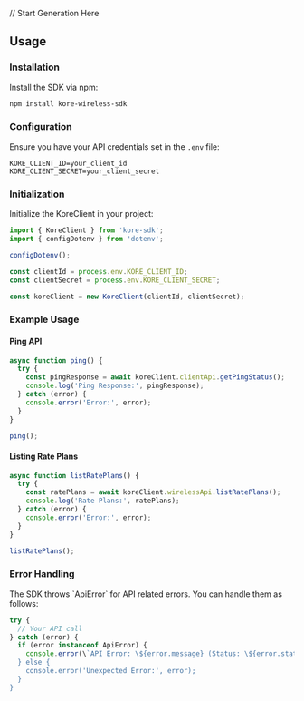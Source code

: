  // Start Generation Here
 ## Usage

 ### Installation

 Install the SDK via npm:

 ```bash
 npm install kore-wireless-sdk
 ```

 ### Configuration

 Ensure you have your API credentials set in the `.env` file:

 ```
 KORE_CLIENT_ID=your_client_id
 KORE_CLIENT_SECRET=your_client_secret
 ```

 ### Initialization

 Initialize the KoreClient in your project:

 ```javascript
 import { KoreClient } from 'kore-sdk';
 import { configDotenv } from 'dotenv';

 configDotenv();

 const clientId = process.env.KORE_CLIENT_ID;
 const clientSecret = process.env.KORE_CLIENT_SECRET;

 const koreClient = new KoreClient(clientId, clientSecret);
 ```

 ### Example Usage

 #### Ping API

 ```javascript
 async function ping() {
   try {
     const pingResponse = await koreClient.clientApi.getPingStatus();
     console.log('Ping Response:', pingResponse);
   } catch (error) {
     console.error('Error:', error);
   }
 }

 ping();
 ```

 #### Listing Rate Plans

 ```javascript
 async function listRatePlans() {
   try {
     const ratePlans = await koreClient.wirelessApi.listRatePlans();
     console.log('Rate Plans:', ratePlans);
   } catch (error) {
     console.error('Error:', error);
   }
 }

 listRatePlans();
 ```

 ### Error Handling

 The SDK throws \`ApiError\` for API related errors. You can handle them as follows:

 ```javascript
 try {
   // Your API call
 } catch (error) {
   if (error instanceof ApiError) {
     console.error(\`API Error: \${error.message} (Status: \${error.status})\`);
   } else {
     console.error('Unexpected Error:', error);
   }
 }
 ```



